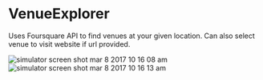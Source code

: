 # VenueExplorer
Uses Foursquare API to find venues at your given location. Can also select venue to visit website if url provided.

![simulator screen shot mar 8 2017 10 16 08 am](https://cloud.githubusercontent.com/assets/16340789/23712572/f1feae04-03e8-11e7-9638-759aaadf41bd.png)  ![simulator screen shot mar 8 2017 10 16 13 am](https://cloud.githubusercontent.com/assets/16340789/23712423/8341ab88-03e8-11e7-8e41-064c97edb3f8.png) 

    
